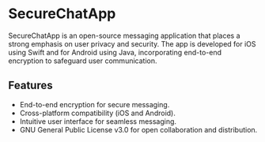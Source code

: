 # SecureChatApp

SecureChatApp is an open-source messaging application that places a strong emphasis on user privacy and security. The app is developed for iOS using Swift and for Android using Java, incorporating end-to-end encryption to safeguard user communication.

## Features

- End-to-end encryption for secure messaging.
- Cross-platform compatibility (iOS and Android).
- Intuitive user interface for seamless messaging.
- GNU General Public License v3.0 for open collaboration and distribution.
